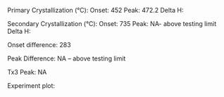 Primary Crystallization (°C):
	Onset: 452
	Peak: 472.2
	Delta H: 

Secondary Crystallization  (°C):
	Onset: 735
	Peak: NA- above testing limit
	Delta H:

Onset difference: 283

Peak Difference: NA – above testing limit

Tx3 Peak: NA

Experiment plot:

